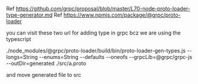 <!-- type added -->
Ref https://github.com/grpc/proposal/blob/master/L70-node-proto-loader-type-generator.md
Ref https://www.npmjs.com/package/@grpc/proto-loader

you can visit these two url for adding type in grpc  bcz we are using the typescript

./node_modules/@grpc/proto-loader/build/bin/proto-loader-gen-types.js  --longs=String --enums=String --defaults --oneofs --grpcLib=@grpc/grpc-js --outDir=generated ./src/a.proto     
<!-- use in git bash -->


and move generated file to src
